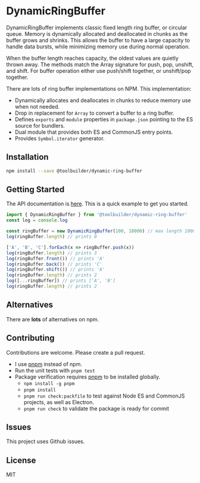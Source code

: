 # DynamicRingBuffer

DynamicRingBuffer implements classic fixed length ring buffer, or circular queue. Memory is dynamically allocated and deallocated in chunks as the buffer grows and shrinks. This allows the buffer to have a large capacity to handle data bursts, while minimizing memory use during normal operation.

When the buffer length reaches capacity, the oldest values are quietly thrown away. The methods match the Array signature for push, pop, unshift, and shift. For buffer operation either use push/shift together, or unshift/pop together.

There are lots of ring buffer implementations on NPM. This implementation:

* Dynamically allocates and deallocates in chunks to reduce memory use when not needed.
* Drop in replacement for `Array` to convert a buffer to a ring buffer.
* Defines `exports` and `module` properties in `package.json` pointing to the ES source for bundlers.
* Dual module that provides both ES and CommonJS entry points.
* Provides `Symbol.iterator` generator.

## Installation

```bash
npm install --save @toolbuilder/dynamic-ring-buffer
```

## Getting Started

The API documentation is [here](docs/dynamic-ring-buffer.md).  This is a quick example to get you started.

```javascript
import { DynamicRingBuffer } from '@toolbuilder/dynamic-ring-buffer'
const log = console.log

const ringBuffer = new DynamicRingBuffer(100, 10000) // max length 10000 in chunks of 100
log(ringBuffer.length) // prints 0

['A', 'B', 'C'].forEach(x => ringBuffer.push(x))
log(ringBuffer.length) // prints 3
log(ringBuffer.front()) // prints 'A'
log(ringBuffer.back()) // prints 'C'
log(ringBuffer.shift()) // prints 'A'
log(ringBuffer.length) // prints 2
log([...ringBuffer]) // prints ['A', 'B']
log(ringBuffer.length) // prints 2
```

## Alternatives

There are **lots** of alternatives on npm.

## Contributing

Contributions are welcome. Please create a pull request.

* I use [pnpm](https://pnpm.js.org/) instead of npm.
* Run the unit tests with `pnpm test`
* Package verification requires [pnpm](https://pnpm.io/) to be installed globally.
  * `npm install -g pnpm`
  * `pnpm install`
  * `pnpm run check:packfile` to test against Node ES and CommonJS projects, as well as Electron.
  * `pnpm run check` to validate the package is ready for commit

## Issues

This project uses Github issues.

## License

MIT
